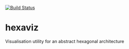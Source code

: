 [![Build Status](https://travis-ci.org/shawnchin/hexaviz.svg?branch=master)](https://travis-ci.org/shawnchin/hexaviz)

# hexaviz
Visualisation utility for an abstract hexagonal architecture

